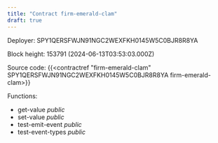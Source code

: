 ```yaml
---
title: "Contract firm-emerald-clam"
draft: true
---
```

Deployer: SPY1QERSFWJN91NGC2WEXFKH0145W5C0BJR8R8YA


 



Block height: 153791 (2024-06-13T03:53:03.000Z)

Source code: {{<contractref "firm-emerald-clam" SPY1QERSFWJN91NGC2WEXFKH0145W5C0BJR8R8YA firm-emerald-clam>}}

Functions:

* get-value _public_
* set-value _public_
* test-emit-event _public_
* test-event-types _public_
